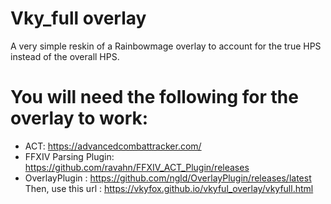 # Vky_full overlay
A very simple reskin of a Rainbowmage overlay to account for the true HPS instead of the overall HPS.
# You will need the following for the overlay to work:
* ACT: https://advancedcombattracker.com/
* FFXIV Parsing Plugin: https://github.com/ravahn/FFXIV_ACT_Plugin/releases
* OverlayPlugin : https://github.com/ngld/OverlayPlugin/releases/latest
Then, use this url : https://vkyfox.github.io/vkyful_overlay/vkyfull.html
